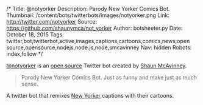 /*
Title: @notyorker
Description: Parody New Yorker Comics Bot.
Thumbnail: /content/bots/twitterbots/images/notyorker.png
Link: http://twitter.com/notyorker
Source: https://github.com/shaunymca/not_yorker
Author: botsheeter.py
Date: October 18, 2015
Tags: twitter,bot,twitterbot,active,images,captions,cartoons,comics,news,open source,opensource,nodejs,node.js,node,smcavinney
Nav: hidden
Robots: index,follow
*/

[@notyorker](https://twitter.com/notyorker) is an [open source](https://github.com/shaunymca/not_yorker) Twitter bot created by [Shaun McAvinney](https://twitter.com/smcavinney). 

> Parody New Yorker Comics Bot. Just as funny and make just as much sense.

A twitter bot that remixes [New Yorker](http://www.newyorker.com/) captions with their cartoons.

